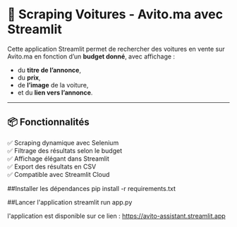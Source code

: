 # 🚗 Scraping Voitures - Avito.ma avec Streamlit

Cette application Streamlit permet de rechercher des voitures en vente sur Avito.ma en fonction d’un **budget donné**, avec affichage :
- du **titre de l’annonce**,
- du **prix**,
- de **l’image** de la voiture,
- et du **lien vers l’annonce**.

---

## 📦 Fonctionnalités

✅ Scraping dynamique avec Selenium  
✅ Filtrage des résultats selon le budget  
✅ Affichage élégant dans Streamlit  
✅ Export des résultats en CSV  
✅ Compatible avec Streamlit Cloud

##Installer les dépendances
pip install -r requirements.txt

##Lancer l'application
streamlit run app.py

l'application est disponible sur ce lien : https://avito-assistant.streamlit.app
